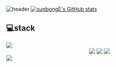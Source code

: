 
![header](https://capsule-render.vercel.app/api?type=Waving&color=&height=300&section=header&text=TaeHo%20GitHub&fontSize=90)
[![sunbongE's GitHub stats](https://github-readme-stats.vercel.app/api?username=sunbongE&show_icons=true&theme=cobalt)](https://github.com/sunbongE)

## 💻stack
<img src="https://img.shields.io/badge/Python-#3776AB?style=flat&logo=Python&logoColor=white"/>
<div align="center">
	<img src="https://img.shields.io/badge/Java-007396?style=flat&logo=Java&logoColor=white" />
	<img src="https://img.shields.io/badge/HTML5-E34F26?style=flat&logo=HTML5&logoColor=white" />
	<img src="https://img.shields.io/badge/CSS3-1572B6?style=flat&logo=CSS3&logoColor=white" />
</div>
<img src="https://img.shields.io/badge/CSS3-1572B6?style=flat&logo=CSS3&logoColor=white" />
